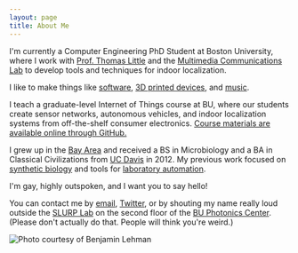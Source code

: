 ```yaml
---
layout: page
title: About Me
---
```


I'm currently a Computer Engineering PhD Student at Boston University, where I work with [Prof. Thomas Little](http://www.bu.edu/smartlighting/people/faculty/little/) and the [Multimedia Communications Lab](http://hulk.bu.edu/) to develop tools and techniques for indoor localization.

I like to make things like [software](https://github.com/Nesciosquid/), [3D printed devices](http://www.thingiverse.com/Nesciosquid/designs), and [music](https://soundcloud.com/kirrei/).

I teach a graduate-level Internet of Things course at BU, where our students create sensor networks, autonomous vehicles, and indoor localization systems from off-the-shelf consumer electronics. [Course materials are available online through GitHub.](https://github.com/Nesciosquid/EC544_demos)

I grew up in the [Bay Area](https://en.wikipedia.org/wiki/San_Francisco_Bay_Area) and received a BS in Microbiology and a BA in Classical Civilizations from [UC Davis](https://www.ucdavis.edu/) in 2012. My previous work focused on [synthetic biology](http://2011.igem.org/Team:UC_Davis) and tools for [laboratory automation](https://github.com/Nesciosquid/3DuF). 

I'm gay, highly outspoken, and I want you to say hello! 

You can contact me by [email](mailto:aaron@heuckroth.com), [Twitter](https://twitter.com/Nesciosquid), or by shouting my name really loud outside the [SLURP Lab](http://www.bu.edu/ece/undergraduate/instructional-laboratories/smart-lighting-undergraduate-research-program-slurp-laboratory/) on the second floor of the [BU Photonics Center](http://www.bu.edu/photonics/). (Please don't actually do that. People will think you're weird.)

![Photo courtesy of Benjamin Lehman][smallPhoto]

[smallPhoto]: http://i.imgur.com/qn5sQV0.jpg